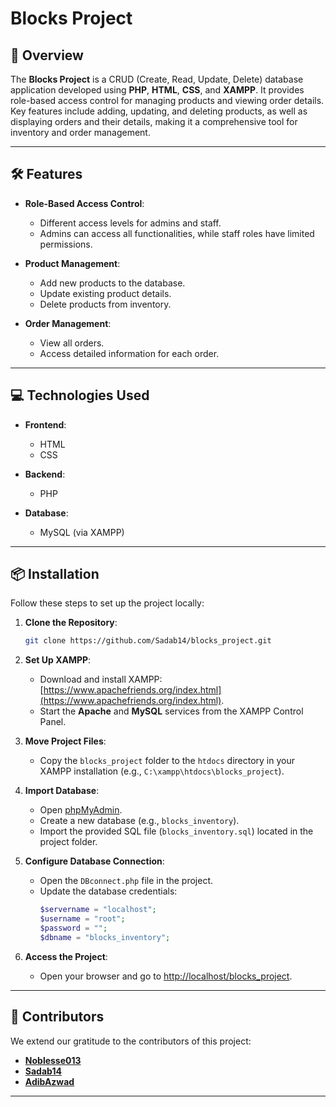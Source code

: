 

# Blocks Project

## 🚀 Overview

The **Blocks Project** is a CRUD (Create, Read, Update, Delete) database application developed using **PHP**, **HTML**, **CSS**, and **XAMPP**. It provides role-based access control for managing products and viewing order details. Key features include adding, updating, and deleting products, as well as displaying orders and their details, making it a comprehensive tool for inventory and order management.

---

## 🛠 Features

- **Role-Based Access Control**:  
  - Different access levels for admins and staff.  
  - Admins can access all functionalities, while staff roles have limited permissions.  

- **Product Management**:  
  - Add new products to the database.  
  - Update existing product details.  
  - Delete products from inventory.  

- **Order Management**:  
  - View all orders.  
  - Access detailed information for each order.  

---

## 💻 Technologies Used

- **Frontend**:  
  - HTML  
  - CSS  

- **Backend**:  
  - PHP  

- **Database**:  
  - MySQL (via XAMPP)  

---

## 📦 Installation

Follow these steps to set up the project locally:

1. **Clone the Repository**:  
   ```bash
   git clone https://github.com/Sadab14/blocks_project.git
   ```

2. **Set Up XAMPP**:  
   - Download and install XAMPP: [https://www.apachefriends.org/index.html](https://www.apachefriends.org/index.html).  
   - Start the **Apache** and **MySQL** services from the XAMPP Control Panel.  

3. **Move Project Files**:  
   - Copy the `blocks_project` folder to the `htdocs` directory in your XAMPP installation (e.g., `C:\xampp\htdocs\blocks_project`).  

4. **Import Database**:  
   - Open [phpMyAdmin](http://localhost/phpmyadmin).  
   - Create a new database (e.g., `blocks_inventory`).  
   - Import the provided SQL file (`blocks_inventory.sql`) located in the project folder.  

5. **Configure Database Connection**:  
   - Open the `DBconnect.php` file in the project.  
   - Update the database credentials:  
     ```php
     $servername = "localhost";
     $username = "root";
     $password = "";
     $dbname = "blocks_inventory";
     ```

6. **Access the Project**:  
   - Open your browser and go to [http://localhost/blocks_project](http://localhost/blocks_project).  

---



## 👥 Contributors

We extend our gratitude to the contributors of this project:  

- [**Noblesse013**](https://github.com/Noblesse013)  
- [**Sadab14**](https://github.com/Sadab14)  
- [**AdibAzwad**](https://github.com/AdibAzwad)  

---

